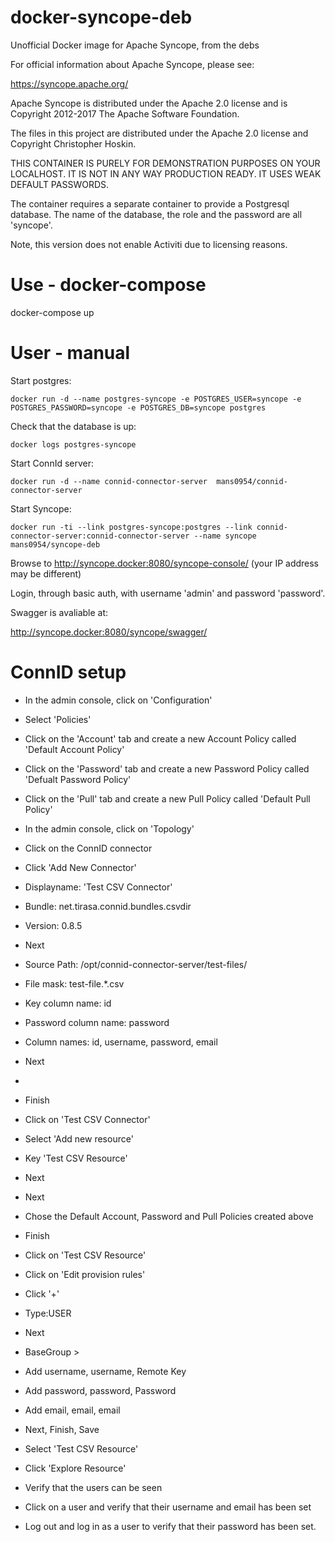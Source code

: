 # docker-syncope-deb
Unofficial Docker image for Apache Syncope, from the debs

For official information about Apache Syncope, please see:

https://syncope.apache.org/

Apache Syncope is distributed under the Apache 2.0 license and is Copyright 2012-2017 The Apache Software Foundation.

The files in this project are distributed under the Apache 2.0 license and Copyright Christopher Hoskin.

THIS CONTAINER IS PURELY FOR DEMONSTRATION PURPOSES ON YOUR LOCALHOST. IT IS NOT IN ANY WAY PRODUCTION READY. IT USES WEAK DEFAULT PASSWORDS.

The container requires a separate container to provide a Postgresql database. The name of the database, the role and the password are all 'syncope'.

Note, this version does not enable Activiti due to licensing reasons.

# Use - docker-compose

docker-compose up

# User - manual

Start postgres:

```docker run -d --name postgres-syncope -e POSTGRES_USER=syncope -e POSTGRES_PASSWORD=syncope -e POSTGRES_DB=syncope postgres```

Check that the database is up:

```docker logs postgres-syncope```

Start ConnId server:

```docker run -d --name connid-connector-server  mans0954/connid-connector-server```


Start Syncope:

```docker run -ti --link postgres-syncope:postgres --link connid-connector-server:connid-connector-server --name syncope mans0954/syncope-deb```

Browse to http://syncope.docker:8080/syncope-console/ (your IP address may be different)

Login, through basic auth, with username 'admin' and password 'password'.

Swagger is avaliable at:

http://syncope.docker:8080/syncope/swagger/

# ConnID setup

* In the admin console, click on 'Configuration'

* Select 'Policies'

* Click on the 'Account' tab and create a new Account Policy called 'Default Account Policy'

* Click on the 'Password' tab and create a new Password Policy called 'Defualt Password Policy'

* Click on the 'Pull' tab and create a new Pull Policy called 'Default Pull Policy'


* In the admin console, click on 'Topology'

* Click on the ConnID connector

* Click 'Add New Connector'

* Displayname: 'Test CSV Connector'

* Bundle: net.tirasa.connid.bundles.csvdir

* Version: 0.8.5

* Next

* Source Path: /opt/connid-connector-server/test-files/

* File mask: test-file.*.csv

* Key column name: id

* Password column name: password

* Column names: id, username, password, email

* Next

* >>

* Finish

* Click on 'Test CSV Connector'

* Select 'Add new resource'

* Key 'Test CSV Resource'

* Next

* Next

* Chose the Default Account, Password and Pull Policies created above

* Finish

* Click on 'Test CSV Resource'

* Click on 'Edit provision rules'

* Click '+'

* Type:USER

* Next

* BaseGroup >

* Add username, username, Remote Key

* Add password, password, Password

* Add email, email, email

* Next, Finish, Save

* Select 'Test CSV Resource'

* Click 'Explore Resource'

* Verify that the users can be seen

* Click on a user and verify that their username and email has been set

* Log out and log in as a user to verify that their password has been set.

